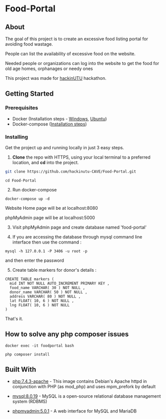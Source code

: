 # Food-Portal

## About
The goal of this project is to create an excessive food listing portal for avoiding food wastage.

People can list the availability of excessive food on the website.

Needed people or organizations can log into the website to get the food for old age homes, orphanages or needy ones

This project was made for [hackinUTU](https://www.hackinutu.com/) hackathon.

## Getting Started

### Prerequisites
* Docker (Installation steps - [Windows](https://docs.docker.com/docker-for-windows/install/), [Ubuntu](https://docs.docker.com/engine/install/ubuntu/))
* Docker-compose ([Installation steps](https://docs.docker.com/compose/install/))

### Installing

Get the project up and running locally in just 3 easy steps.

1. **Clone** the repo with HTTPS, using your local terminal to a preferred location, and **cd** into the project.

```bash
git clone https://github.com/hackinutu-CAVE/Food-Portal.git
```
```
cd Food-Portal
```

2. Run docker-compose
```
docker-compose up -d
```

Website Home page will be at localhost:8080

phpMyAdmin page will be at localhost:5000


3. Visit phpMyAdmin page and create database named 'food-portal'

4. If you are accessing the database through mysql command line interface then use the command :
```
mysql -h 127.0.0.1 -P 3406 -u root -p
```
   and then enter the password 
   
5. Create table markers for donor's details :
```
CREATE TABLE markers (
  mid INT NOT NULL AUTO_INCREMENT PRIMARY KEY ,
  food_name VARCHAR( 30 ) NOT NULL ,
  donor_name VARCHAR( 50 ) NOT NULL ,
  address VARCHAR( 80 ) NOT NULL ,
  lat FLOAT( 10, 6 ) NOT NULL ,
  lng FLOAT( 10, 6 ) NOT NULL
)
```

That's it.

## How to solve any php composer issues
```
docker exec -it foodportal bash
```
```
php composer install
```


## Built With

* [php:7.4.3-apache](https://hub.docker.com/layers/php/library/php/7.4.3-apache/images/sha256-604c8dd36d734deb93193d79daa09ae0bd3ca05ea51deb909ffb218e34fa5cd5?context=explore) - This image contains Debian's Apache httpd in conjunction with PHP (as mod_php) and uses mpm_prefork by default

* [mysql:8.0.19](https://hub.docker.com/layers/mysql/library/mysql/8.0.19/images/sha256-09de7b17af0c17d397e6b69ff841756b80074aed00c1e91d7bc0f3caa5512113?context=explore) - MySQL is a open-source relational database management system (RDBMS)

* [phpmyadmin:5.0.1](https://hub.docker.com/_/phpmyadmin?tab=description) - A web interface for MySQL and MariaDB
